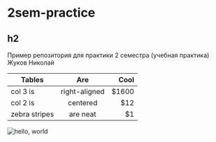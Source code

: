 # 2sem-practice
## h2

Пример репозитория для практики 2 семестра (учебная практика)  Жуков Николай

| Tables        | Are           | Cool  |
| ------------- |:-------------:| -----:|
| col 3 is      | right-aligned | $1600 |
| col 2 is      | centered      |   $12 |
| zebra stripes | are neat      |    $1 |

![hello, world](icon48.png "Logo Title Text 1")
